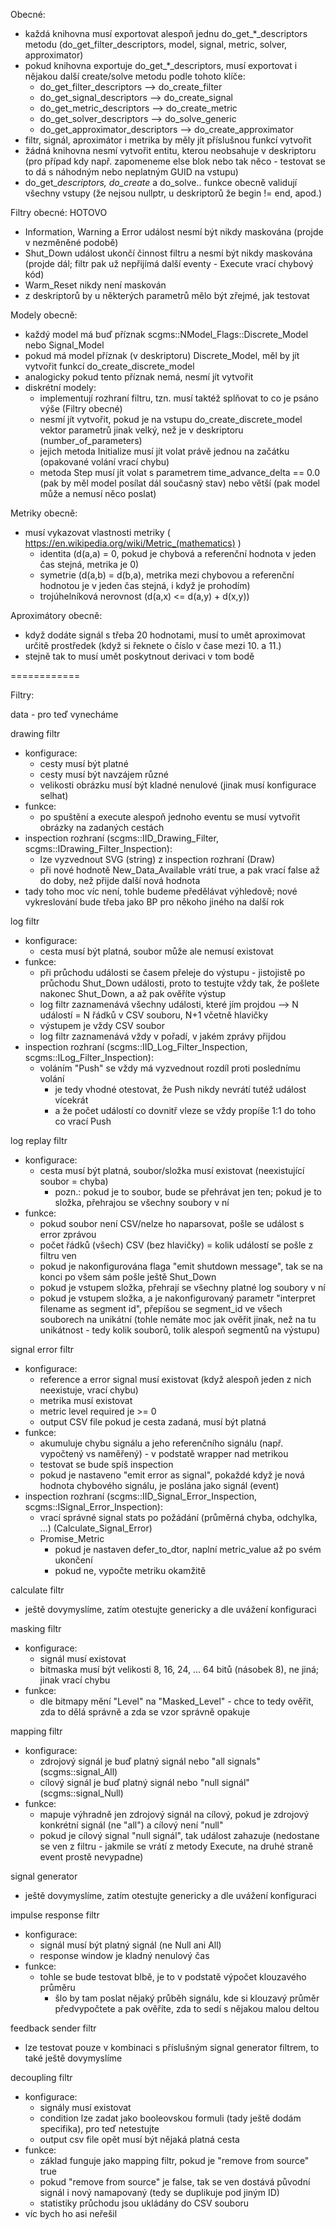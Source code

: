Obecné:

- každá knihovna musí exportovat alespoň jednu do_get_*_descriptors metodu (do_get_filter_descriptors, model, signal, metric, solver, approximator)
- pokud knihovna exportuje do_get_*_descriptors, musí exportovat i nějakou další create/solve metodu podle tohoto klíče:
	- do_get_filter_descriptors --> do_create_filter
	- do_get_signal_descriptors --> do_create_signal
	- do_get_metric_descriptors --> do_create_metric
	- do_get_solver_descriptors --> do_solve_generic
	- do_get_approximator_descriptors --> do_create_approximator
- filtr, signál, aproximátor i metrika by měly jít příslušnou funkcí vytvořit
- žádná knihovna nesmí vytvořit entitu, kterou neobsahuje v deskriptoru (pro případ kdy např. zapomeneme else blok nebo tak něco - testovat se to dá s náhodným nebo neplatným GUID na vstupu)
- do_get_*_descriptors, do_create_* a do_solve.. funkce obecně validují všechny vstupy (že nejsou nullptr, u deskriptorů že begin != end, apod.)

Filtry obecné: HOTOVO

- Information, Warning a Error událost nesmí být nikdy maskována (projde v nezměněné podobě)
- Shut_Down událost ukončí činnost filtru a nesmí být nikdy maskována (projde dál; filtr pak už nepřijímá další eventy - Execute vrací chybový kód)
- Warm_Reset nikdy není maskován
- z deskriptorů by u některých parametrů mělo být zřejmé, jak testovat

Modely obecně:

- každý model má buď příznak scgms::NModel_Flags::Discrete_Model nebo Signal_Model
- pokud má model příznak (v deskriptoru) Discrete_Model, měl by jít vytvořit funkcí do_create_discrete_model
- analogicky pokud tento příznak nemá, nesmí jít vytvořit
- diskrétní modely:
	- implementují rozhraní filtru, tzn. musí taktéž splňovat to co je psáno výše (Filtry obecné)
	- nesmí jít vytvořit, pokud je na vstupu do_create_discrete_model vektor parametrů jinak velký, než je v deskriptoru (number_of_parameters)
	- jejich metoda Initialize musí jít volat právě jednou na začátku (opakované volání vrací chybu)
	- metoda Step musí jít volat s parametrem time_advance_delta == 0.0 (pak by měl model posílat dál současný stav) nebo větší (pak model může a nemusí něco poslat)

Metriky obecně:

- musí vykazovat vlastnosti metriky ( https://en.wikipedia.org/wiki/Metric_(mathematics) )
	- identita (d(a,a) = 0, pokud je chybová a referenční hodnota v jeden čas stejná, metrika je 0)
	- symetrie (d(a,b) = d(b,a), metrika mezi chybovou a referenční hodnotou je v jeden čas stejná, i když je prohodím)
	- trojúhelníková nerovnost (d(a,x) <= d(a,y) + d(x,y))

Aproximátory obecně:

- když dodáte signál s třeba 20 hodnotami, musí to umět aproximovat určitě prostředek (když si řeknete o číslo v čase mezi 10. a 11.)
- stejně tak to musí umět poskytnout derivaci v tom bodě


============


Filtry:

data - pro teď vynecháme

drawing filtr
- konfigurace:
	- cesty musí být platné
	- cesty musí být navzájem různé
	- velikosti obrázku musí být kladné nenulové (jinak musí konfigurace selhat)
- funkce:
	- po spuštění a execute alespoň jednoho eventu se musí vytvořit obrázky na zadaných cestách
- inspection rozhraní (scgms::IID_Drawing_Filter, scgms::IDrawing_Filter_Inspection):
	- lze vyzvednout SVG (string) z inspection rozhraní (Draw)
	- při nové hodnotě New_Data_Available vrátí true, a pak vrací false až do doby, než přijde další nová hodnota
- tady toho moc víc není, tohle budeme předělávat výhledově; nové vykreslování bude třeba jako BP pro někoho jiného na další rok

log filtr
- konfigurace:
	- cesta musí být platná, soubor může ale nemusí existovat
- funkce:
	- při průchodu události se časem přeleje do výstupu - jistojistě po průchodu Shut_Down události, proto to testujte vždy tak, že pošlete nakonec Shut_Down, a až pak ověříte výstup
	- log filtr zaznamenává všechny události, které jím projdou --> N událostí = N řádků v CSV souboru, N+1 včetně hlavičky
	- výstupem je vždy CSV soubor
	- log filtr zaznamenává vždy v pořadí, v jakém zprávy přijdou
- inspection rozhraní (scgms::IID_Log_Filter_Inspection, scgms::ILog_Filter_Inspection):
	- voláním "Push" se vždy má vyzvednout rozdíl proti poslednímu volání
		- je tedy vhodné otestovat, že Push nikdy nevrátí tutéž událost vícekrát
		- a že počet událostí co dovnitř vleze se vždy propíše 1:1 do toho co vrací Push

log replay filtr
- konfigurace:
	- cesta musí být platná, soubor/složka musí existovat (neexistující soubor = chyba)
		- pozn.: pokud je to soubor, bude se přehrávat jen ten; pokud je to složka, přehrajou se všechny soubory v ní
- funkce:
	- pokud soubor není CSV/nelze ho naparsovat, pošle se událost s error zprávou
	- počet řádků (všech) CSV (bez hlavičky) = kolik událostí se pošle z filtru ven
	- pokud je nakonfigurována flaga "emit shutdown message", tak se na konci po všem sám pošle ještě Shut_Down
	- pokud je vstupem složka, přehrají se všechny platné log soubory v ní
	- pokud je vstupem složka, a je nakonfigurovaný parametr "interpret filename as segment id", přepíšou se segment_id ve všech souborech na unikátní (tohle nemáte moc jak ověřit jinak, než na tu unikátnost - tedy kolik souborů, tolik alespoň segmentů na výstupu)

signal error filtr
- konfigurace:
	- reference a error signal musí existovat (když alespoň jeden z nich neexistuje, vrací chybu)
	- metrika musí existovat
	- metric level required je >= 0
	- output CSV file pokud je cesta zadaná, musí být platná
- funkce:
	- akumuluje chybu signálu a jeho referenčního signálu (např. vypočtený vs naměřený) - v podstatě wrapper nad metrikou
	- testovat se bude spíš inspection
	- pokud je nastaveno "emit error as signal", pokaždé když je nová hodnota chybového signálu, je poslána jako signál (event)
- inspection rozhraní (scgms::IID_Signal_Error_Inspection, scgms::ISignal_Error_Inspection):
	- vrací správné signal stats po požádání (průměrná chyba, odchylka, ...) (Calculate_Signal_Error)
	- Promise_Metric
		- pokud je nastaven defer_to_dtor, naplní metric_value až po svém ukončení
		- pokud ne, vypočte metriku okamžitě

calculate filtr
- ještě dovymyslíme, zatím otestujte genericky a dle uvážení konfiguraci

masking filtr
- konfigurace:
	- signál musí existovat
	- bitmaska musí být velikosti 8, 16, 24, ... 64 bitů (násobek 8), ne jiná; jinak vrací chybu
- funkce:
	- dle bitmapy mění "Level" na "Masked_Level" - chce to tedy ověřit, zda to dělá správně a zda se vzor správně opakuje

mapping filtr
- konfigurace:
	- zdrojový signál je buď platný signál nebo "all signals" (scgms::signal_All)
	- cílový signál je buď platný signál nebo "null signál" (scgms::signal_Null)
- funkce:
	- mapuje výhradně jen zdrojový signál na cílový, pokud je zdrojový konkrétní signál (ne "all") a cílový není "null"
	- pokud je cílový signal "null signál", tak událost zahazuje (nedostane se ven z filtru - jakmile se vrátí z metody Execute, na druhé straně event prostě nevypadne)

signal generator
- ještě dovymyslíme, zatím otestujte genericky a dle uvážení konfiguraci

impulse response filtr
- konfigurace:
	- signál musí být platný signál (ne Null ani All)
	- response window je kladný nenulový čas
- funkce:
	- tohle se bude testovat blbě, je to v podstatě výpočet klouzavého průměru
		- šlo by tam poslat nějaký průběh signálu, kde si klouzavý průměr předvypočtete a pak ověříte, zda to sedí s nějakou malou deltou

feedback sender filtr
- lze testovat pouze v kombinaci s příslušným signal generator filtrem, to také ještě dovymyslíme

decoupling filtr
- konfigurace:
	- signály musí existovat
	- condition lze zadat jako booleovskou formuli (tady ještě dodám specifika), pro teď netestujte
	- output csv file opět musí být nějaká platná cesta
- funkce:
	- základ funguje jako mapping filtr, pokud je "remove from source" true
	- pokud "remove from source" je false, tak se ven dostává původní signál i nový namapovaný (tedy se duplikuje pod jiným ID)
	- statistiky průchodu jsou ukládány do CSV souboru
- víc bych ho asi neřešil

